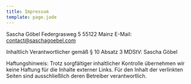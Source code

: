 ```yaml
---
title: Impressum
template: page.jade
---
```


Sascha Göbel
Federgrasweg 5
55122 Mainz
E-Mail: contact@saschagoebel.com

Inhaltlich Verantwortlicher gemäß § 10 Absatz 3 MDStV: Sascha Göbel

Haftungshinweis: Trotz sorgfältiger inhaltlicher Kontrolle übernehmen wir keine Haftung für die Inhalte externer Links. Für den Inhalt der verlinkten Seiten sind ausschließlich deren Betreiber verantwortlich.
